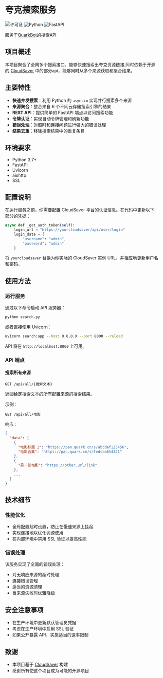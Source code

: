 # 夸克搜索服务

![许可证](https://img.shields.io/badge/license-MIT-blue.svg)
![Python](https://img.shields.io/badge/python-3.7%2B-brightgreen)
![FastAPI](https://img.shields.io/badge/FastAPI-0.95.0%2B-ff69b4)

服务于[QuarkBot](https://github.com/Liner03/QuarkBot)的搜索API

## 项目概述

本项目聚合了全网多个搜索接口，能够快速搜索出夸克资源链接,同时依赖于开源的 [CloudSaver](https://github.com/jiangrui1994/CloudSaver) 中的部分api，能够同时从多个来源获取和聚合结果。

## 主要特性

- **快速并发搜索**：利用 Python 的 `asyncio` 实现并行搜索多个来源
- **来源聚合**：整合来自 6 个不同云存储搜索引擎的结果
- **REST API**：提供简单的 FastAPI 端点以访问搜索功能
- **令牌认证**：实现自动令牌管理和刷新功能
- **错误处理**：对超时和连接问题进行强大的错误处理
- **结果去重**：移除搜索结果中的重复条目

## 环境要求

- Python 3.7+
- FastAPI
- Uvicorn
- aiohttp
- SSL

## 配置说明

在运行服务之前，你需要配置 CloudSaver 平台的认证信息。在代码中更新以下部分的凭据：

```python
async def _get_auth_token(self):
    login_url = "https://yourcloudsaver/api/user/login"
    login_data = {
        "username": "admin",
        "password": "admin"
    }
```

将 `yourcloudsaver` 替换为你实际的 CloudSaver 实例 URL，并相应地更新用户名和密码。

## 使用方法

### 运行服务

通过以下命令启动 API 服务器：

```bash
python search.py
```

或者直接使用 Uvicorn：

```bash
uvicorn search:app --host 0.0.0.0 --port 8000 --reload
```

API 将在 `http://localhost:8000` 上可用。

### API 端点

#### 搜索所有来源

```
GET /api/all/{搜索文本}
```

返回给定搜索文本的所有配置来源的搜索结果。

示例：
```
GET /api/all/电影
```

响应：
```json
{
  "data": [
    { 
      "电影标题 1": "https://pan.quark.cn/s/abcdef123456", 
      "电影合集": "https://pan.quark.cn/s/fedcba654321" 
    },
    { 
      "另一部电影": "https://other.url/link" 
    },
    ...
  ]
}
```

## 技术细节

### 性能优化

- 全局配置超时设置，防止在慢速来源上挂起
- 实现连接池以优化资源使用
- 在内部环境中禁用 SSL 验证以提高性能

### 错误处理

该服务实现了全面的错误处理：
- 对无响应来源的超时处理
- 连接错误管理
- 适当的资源清理
- 当来源失败时优雅降级

## 安全注意事项

- 在生产环境中更新默认管理员凭据
- 考虑在生产环境中启用 SSL 验证
- 如果公开暴露 API，实施适当的速率限制


## 致谢

- 本项目基于 [CloudSaver](https://github.com/jiangrui1994/CloudSaver) 构建
- 感谢所有使这个项目成为可能的开源项目